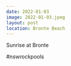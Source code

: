 ```yaml
---
date: 2022-01-03
image: 2022-01-03.jpeg
layout: post
location: Bronte Beach
---
```


Sunrise at Bronte

#nswrockpools
